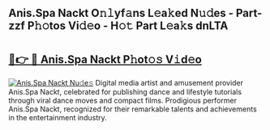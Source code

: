 ## Anis.Spa Nackt O𝚗𝚕yf𝚊ns L𝚎a𝚔ed N𝚞𝚍es - Part-zzf P𝚑𝚘tos Vi𝚍𝚎o - H𝚘𝚝 Part L𝚎a𝚔s dnLTA

# <h2><a href="http://kf3uy35.oniu.top/?m=Anis.Spa+Nackt">🔗👉 🔴 Anis.Spa Nackt P𝚑ot𝚘𝚜 V𝚒d𝚎o</a></h2>

[![Anis.Spa Nackt Nu𝚍e𝚜](https://i.imgur.com/0qMVB7G.gif)](http://kf3uy35.oniu.top/?m=Anis.Spa+Nackt)
Digital media artist and amusement provider Anis.Spa Nackt, celebrated for publishing dance and lifestyle tutorials through viral dance moves and compact films. Prodigious performer Anis.Spa Nackt, recognized for their remarkable talents and achievements in the entertainment industry.  
